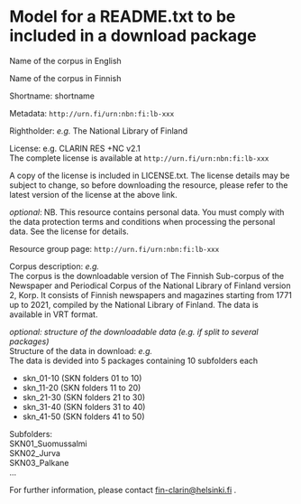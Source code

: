 # Model for a README.txt to be included in a download package

Name of the corpus in English

Name of the corpus in Finnish

Shortname: shortname

Metadata: `http://urn.fi/urn:nbn:fi:lb-xxx`

Rightholder: *e.g.* The National Library of Finland

License: e.g. CLARIN RES +NC v2.1  
The complete license is available at `http://urn.fi/urn:nbn:fi:lb-xxx`

A copy of the license is included in LICENSE.txt. The license details
may be subject to change, so before downloading the resource, please
refer to the latest version of the license at the above link.

*optional*: NB. This resource contains personal data. You must comply with the data protection terms and conditions when processing the personal data. See the license for details.

Resource group page: `http://urn.fi/urn:nbn:fi:lb-xxx`

Corpus description: *e.g.*  
The corpus is the downloadable version of The Finnish Sub-corpus of the 
Newspaper and Periodical Corpus of the National Library of Finland version 2, Korp. 
It consists of Finnish newspapers and magazines starting from 1771 up to 2021, compiled 
by the National Library of Finland. The data is available in VRT format.


*optional: structure of the downloadable data (e.g. if split to several packages)*  
Structure of the data in download: *e.g.*  
The data is devided into 5 packages containing 10 subfolders each  
 * skn_01-10 (SKN folders 01 to 10)
 * skn_11-20 (SKN folders 11 to 20)
 * skn_21-30 (SKN folders 21 to 30)
 * skn_31-40 (SKN folders 31 to 40)
 * skn_41-50 (SKN folders 41 to 50)

Subfolders:  
SKN01_Suomussalmi  
SKN02_Jurva        
SKN03_Palkane      
...




For further information, please contact fin-clarin@helsinki.fi .
